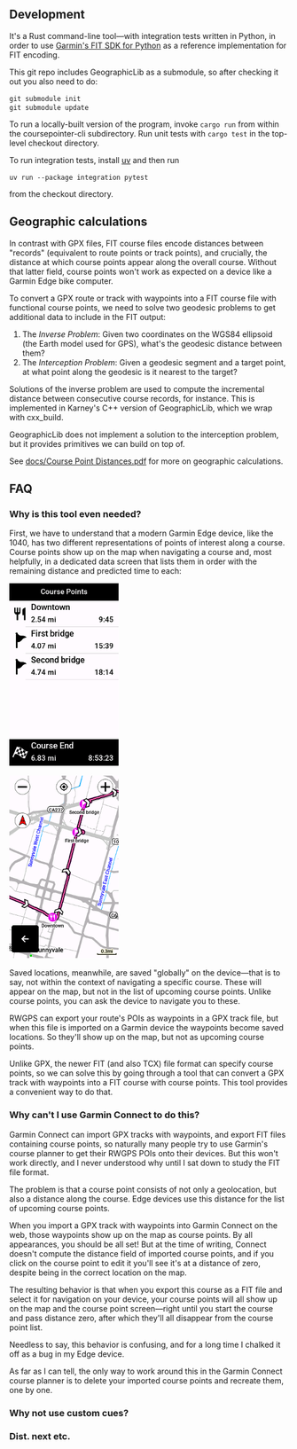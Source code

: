 ## Development

It's a Rust command-line tool—with integration tests written in Python, in order to use [Garmin's FIT SDK for Python](https://pypi.org/project/garmin-fit-sdk/) as a reference implementation for FIT encoding.

This git repo includes GeographicLib as a submodule, so after checking it out you also need to do:

```
git submodule init
git submodule update
```

To run a locally-built version of the program, invoke `cargo run` from within the coursepointer-cli subdirectory. Run unit tests with `cargo test` in the top-level checkout directory.

To run integration tests, install [uv](https://docs.astral.sh/uv/) and then run

```
uv run --package integration pytest
```

from the checkout directory.

## Geographic calculations

In contrast with GPX files, FIT course files encode distances between "records" (equivalent to route points or track points), and crucially, the distance at which course points appear along the overall course. Without that latter field, course points won't work as expected on a device like a Garmin Edge bike computer.

To convert a GPX route or track with waypoints into a FIT course file with functional course points, we need to solve two geodesic problems to get additional data to include in the FIT output:

1. The *Inverse Problem*: Given two coordinates on the WGS84 ellipsoid (the Earth model used for GPS), what's the geodesic distance between them?
2. The *Interception Problem*: Given a geodesic segment and a target point, at what point along the geodesic is it nearest to the target?

Solutions of the inverse problem are used to compute the incremental distance between consecutive course records, for instance. This is implemented in Karney's C++ version of GeographicLib, which we wrap with cxx_build.

GeographicLib does not implement a solution to the interception problem, but it provides primitives we can build on top of.

See [docs/Course Point Distances.pdf](docs/Course%20Point%20Distances.pdf) for more on geographic calculations.


## FAQ

### Why is this tool even needed?

First, we have to understand that a modern Garmin Edge device, like the 1040, has two different representations of points of interest along a course.  Course points show up on the map when navigating a course and, most helpfully, in a dedicated data screen that lists them in order with the remaining distance and predicted time to each:

![A list of course points](docs/img/course-point-list.png)

![Course points on the map](docs/img/course-point-map.png)

Saved locations, meanwhile, are saved "globally" on the device—that is to say, not within the context of navigating a specific course.  These will appear on the map, but not in the list of upcoming course points.  Unlike course points, you can ask the device to navigate you to these.

RWGPS can export your route's POIs as waypoints in a GPX track file, but when this file is imported on a Garmin device the waypoints become saved locations.  So they'll show up on the map, but not as upcoming course points.

Unlike GPX, the newer FIT (and also TCX) file format can specify course points, so we can solve this by going through a tool that can convert a GPX track with waypoints into a FIT course with course points.  This tool provides a convenient way to do that.

### Why can't I use Garmin Connect to do this?

Garmin Connect can import GPX tracks with waypoints, and export FIT files containing course points, so naturally many people try to use Garmin's course planner to get their RWGPS POIs onto their devices.  But this won't work directly, and I never understood why until I sat down to study the FIT file format.

The problem is that a course point consists of not only a geolocation, but also a distance along the course.  Edge devices use this distance for the list of upcoming course points.

When you import a GPX track with waypoints into Garmin Connect on the web, those waypoints show up on the map as course points.  By all appearances, you should be all set!  But at the time of writing, Connect doesn't compute the distance field of imported course points, and if you click on the course point to edit it you'll see it's at a distance of zero, despite being in the correct location on the map.

The resulting behavior is that when you export this course as a FIT file and select it for navigation on your device, your course points will all show up on the map and the course point screen—right until you start the course and pass distance zero, after which they'll all disappear from the course point list.

Needless to say, this behavior is confusing, and for a long time I chalked it off as a bug in my Edge device.

As far as I can tell, the only way to work around this in the Garmin Connect course planner is to delete your imported course points and recreate them, one by one.

### Why not use custom cues?

### Dist. next etc.
